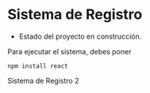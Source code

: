 <h1> Sistema de Registro </h1>

- Estado del proyecto en construcción.

Para ejecutar el sistema, debes poner

``` npm install react ```

Sistema de Registro 2
